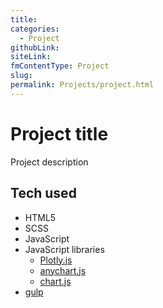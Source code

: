 ```yaml
---
title:
categories:
  - Project
githubLink:
siteLink:
fmContentType: Project
slug:
permalink: Projects/project.html
---
```


# Project title

Project description

## Tech used

- HTML5
- SCSS
- JavaScript
- JavaScript libraries
  - [Plotly.js](https://plotly.com/javascript/)
  - [anychart.js](https://www.anychart.com/)
  - [chart.js](https://www.chartjs.org/)
- [gulp](https://gulpjs.com/)
